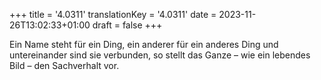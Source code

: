 +++
title = '4.0311'
translationKey = '4.0311'
date = 2023-11-26T13:02:33+01:00
draft = false
+++

Ein Name steht für ein Ding, ein anderer für ein anderes Ding und untereinander sind sie verbunden, so stellt das Ganze – wie ein lebendes Bild – den Sachverhalt vor.
